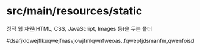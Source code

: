 # src/main/resources/static

정적 웹 자원(HTML, CSS, JavaScript, Images 등)을 두는 폴더

#dsafjklqwejflkuqwejfnasvjowjfmlqwnfweoas.,fqwepfjdsmanfm,qwenfoisd

